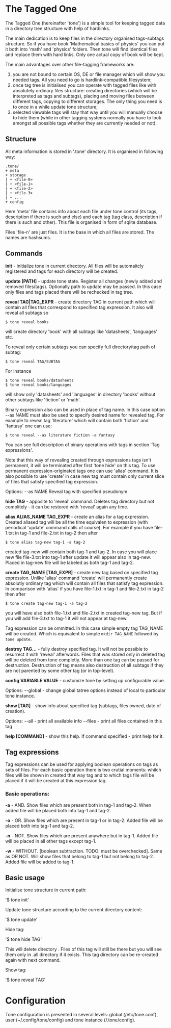 # The Tagged One

The Tagged One (hereinafter 'tone') is a simple tool for keeping
tagged data in a directory tree structure with help of hardlinks.

The main dedication is to keep files in the directory organised
tags-subtags structure. So if you have book 'Mathematical basics of
physics' you can put it both into 'math' and 'physics' folders. Then
tone will find identical files and replace them with hard links. Only
one actual copy of book will be kept.

The main advantages over other file-tagging frameworks are:
  1. you are not bound to certain OS, DE or file manager which will
show you needed tags. All you need to go is hardlink-compatible
filesystem;
  2. once tag tree is initialised you can operate with tagged files
like with absolutely ordinary files structure: creating directories
(which will be interpreted as tags and subtags), placing and moving
files between different tags, copying to different storages. The only
thing you need is to once in a while update tone structure;
  3. selected viewable tags will stay that way until you will manually
choose to hide them (while in other tagging systems normally you have
to look amongst all possible tags whether they are currently needed or
not).


## Structure

All meta information is stored in '.tone' directory. It is organised
in following way:

```
.tone/
+ meta
+ storage
| + <file-0>
| + <file-1>
| + <file-2>
| + <file-3>
| + ...
+ config
```

Here 'meta' file contains info about each file under tone control (its
tags, description if there is such and else) and each tag (tag class,
description if there is such and other). This file is organised in
form of sqlite database.

Files 'file-n' are just files. It is the base in which all files are
stored. The names are hashsums.


## Commands

**init** - initialize tone in current directory. All files will be
automaitcly registered and tags for each directory will be created.

**update [PATH]** - update tone state. Register all changes (newly
added and removed files/tags). Optionally path to update may be
passed. In this case only files and tags placed there will be
rechecked in tag tree.

**reveal TAG|TAG_EXPR** - create directory TAG in current path which
will contain all files that correspond to specified tag expression. It
also will reveal all subtags so

`$ tone reveal books`

will create directory 'book' with all subtags like 'datasheets',
'languages' etc.

To reveal only certain subtags you can specify full directory/tag path
of subtag:

`$ tone reveal TAG/SUBTAG`

For instance

```
$ tone reveal books/datasheets
$ tone reveal books/languages
```

will show only 'datasheets' and 'languages' in directory 'books'
without other subtags like 'fiction' or 'math'.

Binary expression also can be used in place of tag name. In this case
option --as NAME must also be used to specify desired name for
revealed tag. For example to reveal tag 'literature' which will
contain both 'fiction' and 'fantasy' one can use:

`$ tone reveal --as literature fiction -a fantasy`

You can see full description of binary operations with tags in section
'Tag expressions'.

Note that this way of revealing created through expressions tags isn't
permanent, it will be terminated after first 'tone hide' on this
tag. To use permanent expression-originated tags one can use 'alias'
command. It is also possible to use 'create' in case new tag must
contain only current slice of files that satisfy specified tag
expression.

Options:
    --as NAME  Reveal tag with specified pseudonym


**hide TAG** - apposite to 'reveal' command. Deletes tag directory but
not complitely - it can be restored with 'reveal' again any time.

**alias ALIAS_NAME TAG_EXPR** - create an alias for a tag
expression. Created aliased tag will be all the time equivalen to
expression (with periodical 'update' command calls of course). For
example if you have file-1.txt in tag-1 and file-2.txt in tag-2 then
after

`$ tone alias tag-new tag-1 -a tag-2`

created tag-new will contain both tag-1 and tag-2. In case you will
place new file file-3.txt into tag-1 after update it will appear also
in tag-new. Placed in tag-new file will be labeled as both tag-1 and
tag-2.

**create TAG_NAME [TAG_EXPR]** - create new tag based on specified tag
expression. Unlike 'alias' command 'create' will permanently create
absolutly ordinary tag which will contain all files that satisfy tag
expression. In comparison with 'alias' if you have file-1.txt in tag-1
and file-2.txt in tag-2 then after

`$ tone create tag-new tag-1 -a tag-2`

you will have also both file-1.txt and file-2.txt in created tag-new
tag. But if you will add file-3.txt to tag-1 it will not appear at
tag-new.

Tag expression can be ommitted. In this case simple empty tag TAG_NAME
will be created. Which is equivalent to simple `mkdir TAG_NAME`
followed by `tone update`.

**destroy TAG...** - fully destroy specified tag. It will not be
possible to resurrect it with 'reveal' afterwords. Files that was
stored only in deleted tag will be deleted from tone completly.  More
than one tag can be passed for destruction. Destruction of tag means
also destruction of all subtags if they are not parented by some other
tag (or in top-level).

**config VARIABLE VALUE** - customize tone by setting up configurable
value.

Options:
    --global - change global tatree options instead of local to
                   particular tone instance.

**show [TAG]** - show info about specified tag (subtags, files owned,
date of creation).

Options:
    --all - print all available info
    --files - print all files contained in this tag

**help [COMMAND]** - show this help. If command specified - print help
for it.


## Tag expressions

Tag expressions can be used for applying boolean operations on tags as
sets of files. For each basic operation there is two crutial moments:
whilch files will be shown in created that way tag and to which tags
file will be placed if it will be created at this expression tag.

### Basic operations:

**-a** - AND. Show files which are present both in tag-1 and
tag-2. When added file will be placed both into tag-1 and tag-2.

**-o** - OR. Show files which are present in tag-1 or in tag-2. Added
file will be placed both into tag-1 and tag-2.

**-n** - NOT. Show files which are present anywhere but in
tag-1. Added file will be placed in all other tags except tag-1.

**-w** - WITHOUT. [boolean subtraction. TODO: must be
overchecked]. Same as OR NOT. Will show files that belong to tag-1 but
not belong to tag-2. Added file will be added to tag-1.


## Basic usage

Initialise tone structure in current path:

'$ tone init'

Update tone structure according to the current directory content:

'$ tone update'

Hide tag:

'$ tone hide TAG'

This will delete directory <tag>. Files of this tag will still be
there but you will see them only in .all directory if it exists. This
tag directory can be re-created again with next command.

Show tag:

'$ tone reveal TAG'


# Configuration

Tone configuration is presented in several levels: global
(/etc/tone.conf), user (~/.config/tone/config) and tone instance
(<tone-dir>/.tone/config).
